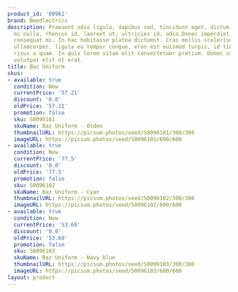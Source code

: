 ```yaml
---
product_id: '00961'
brand: Beedlectrics
description: Praesent odio ligula, dapibus sed, tincidunt eget, dictum ac, nibh. Cras
  mi nulla, rhoncus id, laoreet ut, ultricies id, odio.Donec imperdiet. Maecenas fermentum
  consequat mi. In hac habitasse platea dictumst. Cras mollis scelerisque nunc. Ut
  ullamcorper, ligula eu tempor congue, eros est euismod turpis, id tincidunt sapien
  risus a quam. In quis lorem vitae elit consectetuer pretium. Donec ut dolor.Duis
  volutpat elit et erat.
title: Baz Uniform
skus:
- available: true
  condition: New
  currentPrice: '57.21'
  discount: '0.0'
  oldPrice: '57.21'
  promotion: false
  sku: S0096101
  skuName: Baz Uniform - Olden
  thumbnailURL: https://picsum.photos/seed/S0096101/300/300
  imageURL: https://picsum.photos/seed/S0096101/600/600
- available: true
  condition: New
  currentPrice: '77.5'
  discount: '0.0'
  oldPrice: '77.5'
  promotion: false
  sku: S0096102
  skuName: Baz Uniform - Cyan
  thumbnailURL: https://picsum.photos/seed/S0096102/300/300
  imageURL: https://picsum.photos/seed/S0096102/600/600
- available: true
  condition: New
  currentPrice: '53.69'
  discount: '0.0'
  oldPrice: '53.69'
  promotion: false
  sku: S0096103
  skuName: Baz Uniform - Navy blue
  thumbnailURL: https://picsum.photos/seed/S0096103/300/300
  imageURL: https://picsum.photos/seed/S0096103/600/600
layout: product
---
```

